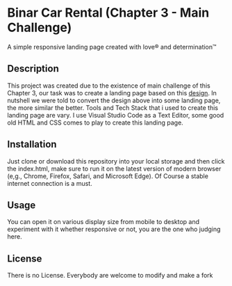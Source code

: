 # Binar Car Rental (Chapter 3 - Main Challenge)
A simple responsive landing page created with love® and determination™


## Description
This project was created due to the existence of main challenge of this Chapter 3, our task was to create a landing page based on this [design](https://www.figma.com/file/QiNXZPX7OwUeFzqSPuiQBE/BCR---Binar-Car-Rental?node-id=2%3A703). In nutshell we were told to convert the design above into some landing page, the more similar the better. Tools and Tech Stack that i used to create this landing page are vary. I use Visual Studio Code as a Text Editor, some good old HTML and CSS comes to play to create this landing page.

## Installation
Just clone or download this repository into your local storage and then click the index.html, make sure to run it on the latest version of modern browser (e,g., Chrome, Firefox, Safari, and Microsoft Edge). Of Course a stable internet connection is a must.

## Usage
You can open it on various display size from mobile to desktop and experiment with it whether responsive or not, you are the one who judging here.

## License
There is no License. Everybody are welcome to modify and make a fork


